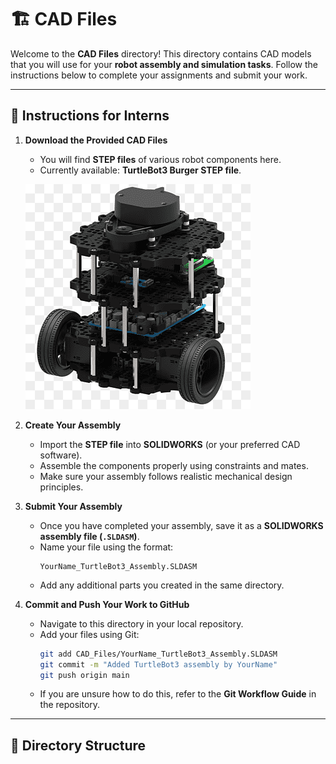 # 🏗️ CAD Files  

Welcome to the **CAD Files** directory! This directory contains CAD models that you will use for your **robot assembly and simulation tasks**. Follow the instructions below to complete your assignments and submit your work.  

---

## 📌 **Instructions for Interns**  

1. **Download the Provided CAD Files**  
   - You will find **STEP files** of various robot components here.  
   - Currently available: **TurtleBot3 Burger STEP file**.  

   ![](../assets/turtlebot3_burger.png)
   
2. **Create Your Assembly**  
   - Import the **STEP file** into **SOLIDWORKS** (or your preferred CAD software).  
   - Assemble the components properly using constraints and mates.  
   - Make sure your assembly follows realistic mechanical design principles.  

3. **Submit Your Assembly**  
   - Once you have completed your assembly, save it as a **SOLIDWORKS assembly file (`.SLDASM`)**.  
   - Name your file using the format:  
     ```
     YourName_TurtleBot3_Assembly.SLDASM
     ```
   - Add any additional parts you created in the same directory.  

4. **Commit and Push Your Work to GitHub**  
   - Navigate to this directory in your local repository.  
   - Add your files using Git:  
     ```bash
     git add CAD_Files/YourName_TurtleBot3_Assembly.SLDASM
     git commit -m "Added TurtleBot3 assembly by YourName"
     git push origin main
     ```
   - If you are unsure how to do this, refer to the **Git Workflow Guide** in the repository.  

---

## 📂 **Directory Structure** 